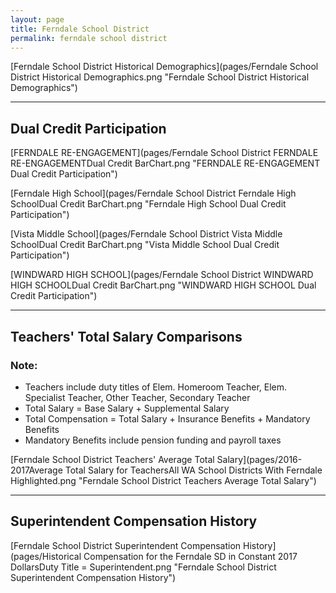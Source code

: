 ```yaml
---
layout: page
title: Ferndale School District
permalink: ferndale school district
---
```



[Ferndale School District Historical Demographics](pages/Ferndale School District Historical Demographics.png "Ferndale School District Historical Demographics")

___

## Dual Credit Participation

[FERNDALE RE-ENGAGEMENT](pages/Ferndale School District FERNDALE RE-ENGAGEMENTDual Credit BarChart.png "FERNDALE RE-ENGAGEMENT Dual Credit Participation")

[Ferndale High School](pages/Ferndale School District Ferndale High SchoolDual Credit BarChart.png "Ferndale High School Dual Credit Participation")

[Vista Middle School](pages/Ferndale School District Vista Middle SchoolDual Credit BarChart.png "Vista Middle School Dual Credit Participation")

[WINDWARD HIGH SCHOOL](pages/Ferndale School District WINDWARD HIGH SCHOOLDual Credit BarChart.png "WINDWARD HIGH SCHOOL Dual Credit Participation")


___

## Teachers' Total Salary Comparisons
### Note:
- Teachers include duty titles of Elem. Homeroom Teacher, Elem. Specialist Teacher, Other Teacher, Secondary Teacher
- Total Salary = Base Salary + Supplemental Salary
- Total Compensation = Total Salary + Insurance Benefits + Mandatory Benefits
- Mandatory Benefits include pension funding and payroll taxes

[Ferndale School District Teachers' Average Total Salary](pages/2016-2017Average Total Salary for TeachersAll WA School Districts With Ferndale Highlighted.png "Ferndale School District Teachers Average Total Salary")


___

## Superintendent Compensation History

[Ferndale School District Superintendent Compensation History](pages/Historical Compensation for the Ferndale SD in Constant 2017 DollarsDuty Title = Superintendent.png "Ferndale School District Superintendent Compensation History")

